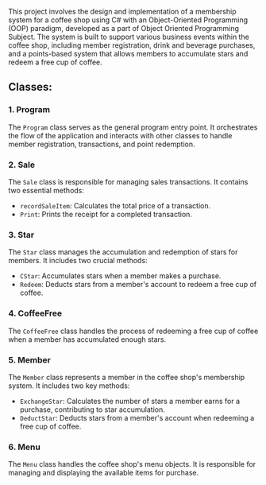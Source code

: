 This project involves the design and implementation of a membership system for a coffee shop using C# with an Object-Oriented Programming (OOP) paradigm, developed as a part of Object Oriented Programming Subject. The system is built to support various business events within the coffee shop, including member registration, drink and beverage purchases, and a points-based system that allows members to accumulate stars and redeem a free cup of coffee.

## Classes:
### 1. Program
The `Program` class serves as the general program entry point. It orchestrates the flow of the application and interacts with other classes to handle member registration, transactions, and point redemption.

### 2. Sale
The `Sale` class is responsible for managing sales transactions. It contains two essential methods:
- `recordSaleItem`: Calculates the total price of a transaction.
- `Print`: Prints the receipt for a completed transaction.

### 3. Star
The `Star` class manages the accumulation and redemption of stars for members. It includes two crucial methods:
- `CStar`: Accumulates stars when a member makes a purchase.
- `Redeem`: Deducts stars from a member's account to redeem a free cup of coffee.

### 4. CoffeeFree
The `CoffeeFree` class handles the process of redeeming a free cup of coffee when a member has accumulated enough stars.

### 5. Member
The `Member` class represents a member in the coffee shop's membership system. It includes two key methods:
- `ExchangeStar`: Calculates the number of stars a member earns for a purchase, contributing to star accumulation.
- `DeductStar`: Deducts stars from a member's account when redeeming a free cup of coffee.

### 6. Menu
The `Menu` class handles the coffee shop's menu objects. It is responsible for managing and displaying the available items for purchase.
